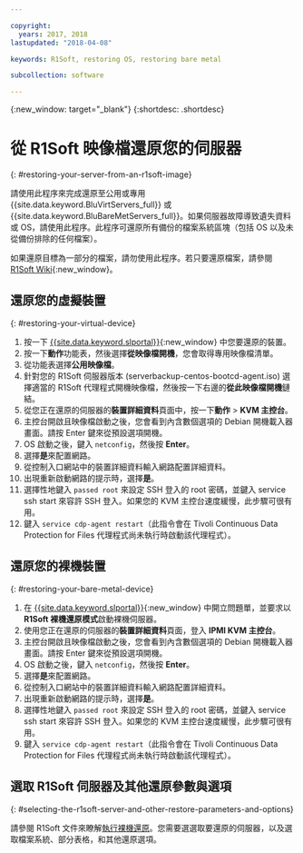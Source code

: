 ```yaml
---

copyright:
  years: 2017, 2018
lastupdated: "2018-04-08"

keywords: R1Soft, restoring OS, restoring bare metal

subcollection: software

---
```

{:new_window: target="_blank"}
{:shortdesc: .shortdesc}

# 從 R1Soft 映像檔還原您的伺服器
{: #restoring-your-server-from-an-r1soft-image}

請使用此程序來完成還原至公用或專用 {{site.data.keyword.BluVirtServers_full}} 或 {{site.data.keyword.BluBareMetServers_full}}。如果伺服器故障導致遺失資料或 OS，請使用此程序。此程序可還原所有備份的檔案系統區塊（包括 OS 以及未從備份排除的任何檔案）。

如果還原目標為一部分的檔案，請勿使用此程序。若只要還原檔案，請參閱 [R1Soft Wiki](http://wiki.r1soft.com/display/CDP/Restoring+Files){:new_window}。

## 還原您的虛擬裝置
{: #restoring-your-virtual-device}

1. 按一下 [{{site.data.keyword.slportal}}](https://control.softlayer.com/){:new_window} 中您要還原的裝置。
2. 按一下**動作**功能表，然後選擇**從映像檔開機**，您會取得專用映像檔清單。
3. 從功能表選擇**公用映像檔**。
4. 針對您的 R1Soft 伺服器版本 (serverbackup-centos-bootcd-agent.iso) 選擇適當的 R1Soft 代理程式開機映像檔，然後按一下右邊的**從此映像檔開機**鏈結。
5. 從您正在還原的伺服器的**裝置詳細資料**頁面中，按一下**動作** > **KVM 主控台**。
6. 主控台開啟且映像檔啟動之後，您會看到內含數個選項的 Debian 開機載入器畫面。請按 Enter 鍵來從預設選項開機。
7. OS 啟動之後，鍵入 `netconfig`，然後按 **Enter**。
8. 選擇**是**來配置網路。
9. 從控制入口網站中的裝置詳細資料輸入網路配置詳細資料。
10. 出現重新啟動網路的提示時，選擇**是**。
11. 選擇性地鍵入 `passed root` 來設定 SSH 登入的 root 密碼，並鍵入 service ssh start 來容許 SSH 登入。如果您的 KVM 主控台速度緩慢，此步驟可很有用。
12. 鍵入 `service cdp-agent restart`（此指令會在 Tivoli Continuous Data Protection for Files 代理程式尚未執行時啟動該代理程式）。

## 還原您的裸機裝置
{: #restoring-your-bare-metal-device}

1. 在 [{{site.data.keyword.slportal}}](https://control.softlayer.com/){:new_window} 中開立問題單，並要求以 **R1Soft 裸機還原模式**啟動裸機伺服器。
2. 使用您正在還原的伺服器的**裝置詳細資料**頁面，登入 **IPMI KVM 主控台**。
3. 主控台開啟且映像檔啟動之後，您會看到內含數個選項的 Debian 開機載入器畫面。請按 Enter 鍵來從預設選項開機。
4. OS 啟動之後，鍵入 `netconfig`，然後按 **Enter**。
5. 選擇**是**來配置網路。
6. 從控制入口網站中的裝置詳細資料輸入網路配置詳細資料。
7. 出現重新啟動網路的提示時，選擇**是**。
8. 選擇性地鍵入 `passed root` 來設定 SSH 登入的 root 密碼，並鍵入 service ssh start 來容許 SSH 登入。如果您的 KVM 主控台速度緩慢，此步驟可很有用。
9. 鍵入 `service cdp-agent restart`（此指令會在 Tivoli Continuous Data Protection for Files 代理程式尚未執行時啟動該代理程式）。

## 選取 R1Soft 伺服器及其他還原參數與選項
{: #selecting-the-r1soft-server-and-other-restore-parameters-and-options}

請參閱 R1Soft 文件來瞭解[執行裸機還原](http://wiki.r1soft.com/display/ServerBackup/Perform+a+bare-metal+restore)。您需要選選取要還原的伺服器，以及選取檔案系統、部分表格，和其他還原選項。

